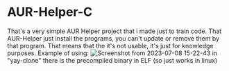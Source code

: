 # AUR-Helper-C
That's a very simple AUR Helper project that i made just to train code.
That AUR-Helper just install the programs, you can't update or remove them by that program. That means that the it's not usable, it's just for knowledge purposes.
Example of using:
![Screenshot from 2023-07-08 15-22-43](https://github.com/dylanabzr/AUR-Helper-C/assets/128552152/0926d209-0dbb-457a-ae19-a01a11e43984)
in "yay-clone" there is the precompiled binary in ELF (so just works in linux)
